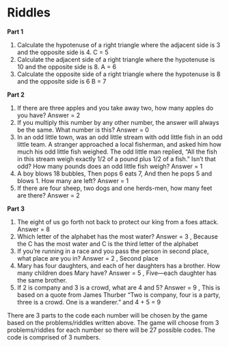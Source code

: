 # Riddles
**Part 1**
1. Calculate the hypotenuse of a right triangle where the adjacent side is 3 and the opposite side is 4.
   C = 5
2. Calculate the adjacent side of a right triangle where the hypotenuse is 10 and the opposite side is 8.
   A = 6
3. Calculate the opposite side of a right triangle where the hypotenuse is 8 and the opposite side is 6
   B = 7
   
**Part 2**

1. If there are three apples and you take away two, how many apples do you have?
   Answer = 2
2. If you multiply this number by any other number, the answer will always be the same. What number is this?
   Answer = 0
3. In an odd little town, was an odd little stream with odd little fish in an odd little team. A stranger approached a local fisherman, and asked him how much his odd little fish weighed. The odd little man replied, “All 
   the fish in this stream weigh exactly 1/2 of a pound plus 1/2 of a fish.” Isn’t that odd? How many pounds does an odd little fish weigh?
   Answer = 1
4. A boy blows 18 bubbles,
   Then pops 6 eats 7,
   And then he pops 5 and blows 1.
   How many are left?
   Answer = 1
5. If there are four sheep, two dogs and one herds-men, how many feet are there?
   Answer = 2
   
**Part 3**

1. The eight of us go forth not back to protect our king from a foes attack.
   Answer = 8
2. Which letter of the alphabet has the most water?
   Answer = 3 , Because the C has the most water and C is the third letter of the alphabet
3. If you’re running in a race and you pass the person in second place, what place are you in?
   Answer =  2 , Second place
4. Mary has four daughters, and each of her daughters has a brother. How many children does Mary have?
   Answer = 5 , Five—each daughter has the same brother.
5. If 2 is company and 3 is a crowd, what are 4 and 5?
   Answer = 9 , This is based on a quote from James Thurber “Two is company, four is a party, three is a crowd. One is a wanderer.” and 4 + 5 = 9

There are 3 parts to the code each number will be chosen by the game based on the problems/riddles written above. The game will choose from 3 problems/riddles for each number so there will be 27 possible codes. The code is comprised of 3 numbers.
